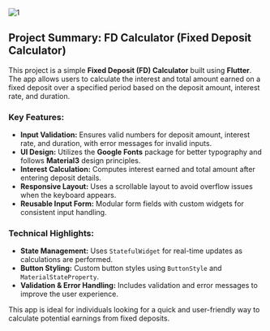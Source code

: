 ![1](https://github.com/user-attachments/assets/6367e8d6-f5c8-475f-80c3-f0e3d7808e66)


  <h2>Project Summary: FD Calculator (Fixed Deposit Calculator)</h2>
  
  <p>
    This project is a simple <strong>Fixed Deposit (FD) Calculator</strong> built using <strong>Flutter</strong>. 
    The app allows users to calculate the interest and total amount earned on a fixed deposit over a specified 
    period based on the deposit amount, interest rate, and duration.
  </p>
  
  <h3>Key Features:</h3>
  <ul>
    <li><strong>Input Validation:</strong> Ensures valid numbers for deposit amount, interest rate, and duration, with error messages for invalid inputs.</li>
    <li><strong>UI Design:</strong> Utilizes the <strong>Google Fonts</strong> package for better typography and follows <strong>Material3</strong> design principles.</li>
    <li><strong>Interest Calculation:</strong> Computes interest earned and total amount after entering deposit details.</li>
    <li><strong>Responsive Layout:</strong> Uses a scrollable layout to avoid overflow issues when the keyboard appears.</li>
    <li><strong>Reusable Input Form:</strong> Modular form fields with custom widgets for consistent input handling.</li>
  </ul>
  
  <h3>Technical Highlights:</h3>
  <ul>
    <li><strong>State Management:</strong> Uses <code>StatefulWidget</code> for real-time updates as calculations are performed.</li>
    <li><strong>Button Styling:</strong> Custom button styles using <code>ButtonStyle</code> and <code>MaterialStateProperty</code>.</li>
    <li><strong>Validation & Error Handling:</strong> Includes validation and error messages to improve the user experience.</li>
  </ul>
  
  <p>
    This app is ideal for individuals looking for a quick and user-friendly way to calculate potential earnings 
    from fixed deposits.
  </p>
